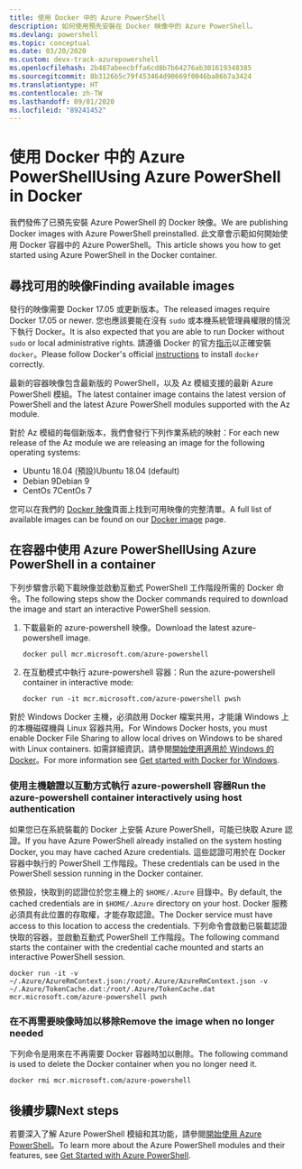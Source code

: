 ```yaml
---
title: 使用 Docker 中的 Azure PowerShell
description: 如何使用預先安裝在 Docker 映像中的 Azure PowerShell。
ms.devlang: powershell
ms.topic: conceptual
ms.date: 03/20/2020
ms.custom: devx-track-azurepowershell
ms.openlocfilehash: 2b487abeecbffa6cd8b7b64276ab301619348385
ms.sourcegitcommit: 8b3126b5c79f453464d90669f0046ba86b7a3424
ms.translationtype: HT
ms.contentlocale: zh-TW
ms.lasthandoff: 09/01/2020
ms.locfileid: "89241452"
---
```

# <a name="using-azure-powershell-in-docker"></a><span data-ttu-id="edd24-103">使用 Docker 中的 Azure PowerShell</span><span class="sxs-lookup"><span data-stu-id="edd24-103">Using Azure PowerShell in Docker</span></span>

<span data-ttu-id="edd24-104">我們發佈了已預先安裝 Azure PowerShell 的 Docker 映像。</span><span class="sxs-lookup"><span data-stu-id="edd24-104">We are publishing Docker images with Azure PowerShell preinstalled.</span></span> <span data-ttu-id="edd24-105">此文章會示範如何開始使用 Docker 容器中的 Azure PowerShell。</span><span class="sxs-lookup"><span data-stu-id="edd24-105">This article shows you how to get started using Azure PowerShell in the Docker container.</span></span>

## <a name="finding-available-images"></a><span data-ttu-id="edd24-106">尋找可用的映像</span><span class="sxs-lookup"><span data-stu-id="edd24-106">Finding available images</span></span>

<span data-ttu-id="edd24-107">發行的映像需要 Docker 17.05 或更新版本。</span><span class="sxs-lookup"><span data-stu-id="edd24-107">The released images require Docker 17.05 or newer.</span></span> <span data-ttu-id="edd24-108">您也應該要能在沒有 `sudo` 或本機系統管理員權限的情況下執行 Docker。</span><span class="sxs-lookup"><span data-stu-id="edd24-108">It is also expected that you are able to run Docker without `sudo` or local administrative rights.</span></span> <span data-ttu-id="edd24-109">請遵循 Docker 的官方[指示][install]以正確安裝 `docker`。</span><span class="sxs-lookup"><span data-stu-id="edd24-109">Please follow Docker's official [instructions][install] to install `docker` correctly.</span></span>

<span data-ttu-id="edd24-110">最新的容器映像包含最新版的 PowerShell，以及 Az 模組支援的最新 Azure PowerShell 模組。</span><span class="sxs-lookup"><span data-stu-id="edd24-110">The latest container image contains the latest version of PowerShell and the latest Azure PowerShell modules supported with the Az module.</span></span>

<span data-ttu-id="edd24-111">對於 Az 模組的每個新版本，我們會發行下列作業系統的映射：</span><span class="sxs-lookup"><span data-stu-id="edd24-111">For each new release of the Az module we are releasing an image for the following operating systems:</span></span>

- <span data-ttu-id="edd24-112">Ubuntu 18.04 (預設)</span><span class="sxs-lookup"><span data-stu-id="edd24-112">Ubuntu 18.04 (default)</span></span>
- <span data-ttu-id="edd24-113">Debian 9</span><span class="sxs-lookup"><span data-stu-id="edd24-113">Debian 9</span></span>
- <span data-ttu-id="edd24-114">CentOs 7</span><span class="sxs-lookup"><span data-stu-id="edd24-114">CentOs 7</span></span>

<span data-ttu-id="edd24-115">您可以在我們的 [Docker 映像][az image]頁面上找到可用映像的完整清單。</span><span class="sxs-lookup"><span data-stu-id="edd24-115">A full list of available images can be found on our [Docker image][az image] page.</span></span>

## <a name="using-azure-powershell-in-a-container"></a><span data-ttu-id="edd24-116">在容器中使用 Azure PowerShell</span><span class="sxs-lookup"><span data-stu-id="edd24-116">Using Azure PowerShell in a container</span></span>

<span data-ttu-id="edd24-117">下列步驟會示範下載映像並啟動互動式 PowerShell 工作階段所需的 Docker 命令。</span><span class="sxs-lookup"><span data-stu-id="edd24-117">The following steps show the Docker commands required to download the image and start an interactive PowerShell session.</span></span>

1. <span data-ttu-id="edd24-118">下載最新的 azure-powershell 映像。</span><span class="sxs-lookup"><span data-stu-id="edd24-118">Download the latest azure-powershell image.</span></span>

   ```console
   docker pull mcr.microsoft.com/azure-powershell
   ```

1. <span data-ttu-id="edd24-119">在互動模式中執行 azure-powershell 容器：</span><span class="sxs-lookup"><span data-stu-id="edd24-119">Run the azure-powershell container in interactive mode:</span></span>

   ```console
   docker run -it mcr.microsoft.com/azure-powershell pwsh
   ```

<span data-ttu-id="edd24-120">對於 Windows Docker 主機，必須啟用 Docker 檔案共用，才能讓 Windows 上的本機磁碟機與 Linux 容器共用。</span><span class="sxs-lookup"><span data-stu-id="edd24-120">For Windows Docker hosts, you must enable Docker File Sharing to allow local drives on Windows to be shared with Linux containers.</span></span> <span data-ttu-id="edd24-121">如需詳細資訊，請參閱[開始使用適用於 Windows 的 Docker][file-sharing]。</span><span class="sxs-lookup"><span data-stu-id="edd24-121">For more information see [Get started with Docker for Windows][file-sharing].</span></span>

### <a name="run-the-azure-powershell-container-interactively-using-host-authentication"></a><span data-ttu-id="edd24-122">使用主機驗證以互動方式執行 azure-powershell 容器</span><span class="sxs-lookup"><span data-stu-id="edd24-122">Run the azure-powershell container interactively using host authentication</span></span>

<span data-ttu-id="edd24-123">如果您已在系統裝載的 Docker 上安裝 Azure PowerShell，可能已快取 Azure 認證。</span><span class="sxs-lookup"><span data-stu-id="edd24-123">If you have Azure PowerShell already installed on the system hosting Docker, you may have cached Azure credentials.</span></span> <span data-ttu-id="edd24-124">這些認證可用於在 Docker 容器中執行的 PowerShell 工作階段。</span><span class="sxs-lookup"><span data-stu-id="edd24-124">These credentials can be used in the PowerShell session running in the Docker container.</span></span>

<span data-ttu-id="edd24-125">依預設，快取到的認證位於您主機上的 `$HOME/.Azure` 目錄中。</span><span class="sxs-lookup"><span data-stu-id="edd24-125">By default, the cached credentials are in `$HOME/.Azure` directory on your host.</span></span> <span data-ttu-id="edd24-126">Docker 服務必須具有此位置的存取權，才能存取認證。</span><span class="sxs-lookup"><span data-stu-id="edd24-126">The Docker service must have access to this location to access the credentials.</span></span> <span data-ttu-id="edd24-127">下列命令會啟動已裝載認證快取的容器，並啟動互動式 PowerShell 工作階段。</span><span class="sxs-lookup"><span data-stu-id="edd24-127">The following command starts the container with the credential cache mounted and starts an interactive PowerShell session.</span></span>

```console
docker run -it -v ~/.Azure/AzureRmContext.json:/root/.Azure/AzureRmContext.json -v ~/.Azure/TokenCache.dat:/root/.Azure/TokenCache.dat mcr.microsoft.com/azure-powershell pwsh
```

### <a name="remove-the-image-when-no-longer-needed"></a><span data-ttu-id="edd24-128">在不再需要映像時加以移除</span><span class="sxs-lookup"><span data-stu-id="edd24-128">Remove the image when no longer needed</span></span>

<span data-ttu-id="edd24-129">下列命令是用來在不再需要 Docker 容器時加以刪除。</span><span class="sxs-lookup"><span data-stu-id="edd24-129">The following command is used to delete the Docker container when you no longer need it.</span></span>

```console
docker rmi mcr.microsoft.com/azure-powershell
```

## <a name="next-steps"></a><span data-ttu-id="edd24-130">後續步驟</span><span class="sxs-lookup"><span data-stu-id="edd24-130">Next steps</span></span>

<span data-ttu-id="edd24-131">若要深入了解 Azure PowerShell 模組和其功能，請參閱[開始使用 Azure PowerShell](get-started-azureps.md)。</span><span class="sxs-lookup"><span data-stu-id="edd24-131">To learn more about the Azure PowerShell modules and their features, see [Get Started with Azure PowerShell](get-started-azureps.md).</span></span>

<!-- link references -->
[install]: https://docs.docker.com/engine/installation/
[powershell image]: https://hub.docker.com/_/microsoft-powershell
[az image]: https://hub.docker.com/_/microsoft-azure-powershell
[file-sharing]: https://docs.docker.com/docker-for-windows/#file-sharing
